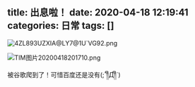 title: 出息啦！
date: 2020-04-18 12:19:41
categories: 日常
tags: []
---
![4ZL893UZXIA@LY7@1U`VG92.png][1]

![TIM图片20200418201710.png][2]

被谷歌爬到了！可惜百度还是没有(;´༎ຶД༎ຶ`)

  [1]: /old_images/2020/04/1650604475.png
  [2]: /old_images/2020/04/1882562433.png
